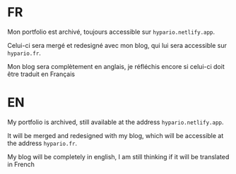 # FR

Mon portfolio est archivé, toujours accessible sur `hypario.netlify.app`.

Celui-ci sera mergé et redesigné avec mon blog, qui lui sera accessible sur `hypario.fr`.

Mon blog sera complètement en anglais, je réfléchis encore si celui-ci doit être traduit en Français

# EN

My portfolio is archived, still available at the address `hypario.netlify.app`.

It will be merged and redesigned with my blog, which will be accessible at the address `hypario.fr`.

My blog will be completely in english, I am still thinking if it will be translated in French
